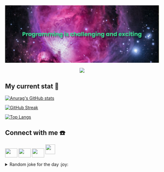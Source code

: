 ![Banner - Programming is challenging and exciting](./pictures/banner.png)

<!-- running svg -->
<p align="center">
  <a href="https://git.io/typing-svg"><img src="https://readme-typing-svg.demolab.com?font=Fira+Code&weight=500&size=25&pause=1000&color=4B9C00&center=true&vCenter=true&width=600&lines=Hello%2C+my+name+is+Linh+Nguyen+Le;Welcome+to+my+profile!!!"/></a>
</p>

## My current stat :star2:

<!-- github stat -->

[![Anurag's GitHub stats](https://github-readme-stats.vercel.app/api?username=LinhNguyenLe2109&count_private=true&show_icons=true&theme=merko&hide=prs,issues&card_width=500)](https://github.com/anuraghazra/github-readme-stats)

<!-- Github streak -->

[![GitHub Streak](https://github-readme-streak-stats.herokuapp.com?user=LinhNguyenLe2109&theme=merko&date_format=M%20j%5B%2C%20Y%5D)](https://git.io/streak-stats)

<!-- github top language -->

[![Top Langs](https://github-readme-stats.vercel.app/api/top-langs/?username=LinhNguyenLe2109&langs_count=10&theme=merko&layout=compact&card_width=500)](https://github.com/anuraghazra/github-readme-stats)

<!-- Link for contact -->

## Connect with me :telephone:

<p align="left">
<a href="lelinhnguyen2109@gmail.com" target="blank"><img align="center" src="https://cdn.jsdelivr.net/npm/simple-icons@3.0.1/icons/gmail.svg" alt="" height="30" width="40" /></a>
<a href="your link" target="blank"><img align="center" src="https://cdn.jsdelivr.net/npm/simple-icons@3.0.1/icons/linkedin.svg" alt="" height="30" width="40" /></a>
<a href="your link" target="blank"><img align="center" src="https://cdn.jsdelivr.net/npm/simple-icons@3.0.1/icons/instagram.svg" alt="" height="30" width="40" /></a>
<a href="your link" target="blank"><img height="32" width="32" src="https://cdn.simpleicons.org/simpleicons/00ccff99" /></a>
</p>

<details>

<summary>Random joke for the day :joy:</summary>

<!-- joke generator -->
<!-- Markdown -->

![Jokes Card](https://readme-jokes.vercel.app/api?theme=merko)

</details>

<!-- quote generator -->
<!-- [![Readme Quotes](https://quotes-github-readme.vercel.app/api?type=horizontal&theme=merko)](https://github.com/piyushsuthar/github-readme-quotes) -->
